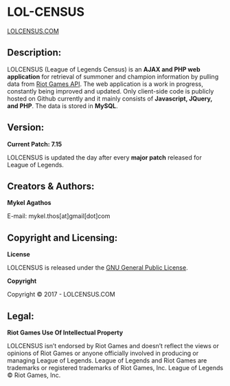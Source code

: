 # LOL-CENSUS 

[LOLCENSUS.COM](http://www.lolcensus.com) 

## Description:

LOLCENSUS (League of Legends Census) is an **AJAX and PHP web application** for retrieval of summoner and champion information by pulling data from [Riot Games API](https://developer.riotgames.com/api/methods). The web application is a work in progress, constantly being improved and updated. Only client-side code is publicly hosted on Github currently and it mainly consists of **Javascript, JQuery, and PHP**. The data is stored in **MySQL**.

## Version:
**Current Patch: 7.15** 

LOLCENSUS is updated the day after every **major patch** released for League of Legends.


## Creators & Authors:
**Mykel Agathos**

E-mail: mykel.thos[at]gmail[dot]com


## Copyright and Licensing:
**License**

LOLCENSUS is released under the [GNU General Public License](https://github.com/MThos/lolcensus/blob/master/LICENSE.md).

**Copyright**

Copyright © 2017 - LOLCENSUS.COM

## Legal:
**Riot Games Use Of Intellectual Property**

LOLCENSUS isn’t endorsed by Riot Games and doesn’t reflect the views or opinions of Riot Games or anyone officially involved in producing or managing League of Legends. League of Legends and Riot Games are trademarks or registered trademarks of Riot Games, Inc. League of Legends © Riot Games, Inc.
